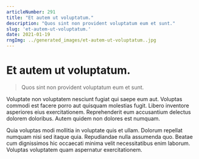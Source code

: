 ```yaml
---
articleNumber: 291
title: "Et autem ut voluptatum."
description: "Quos sint non provident voluptatum eum et sunt."
slug: 'et-autem-ut-voluptatum.'
date: 2021-01-19
rngImg: ../generated_images/et-autem-ut-voluptatum..jpg
---
```


# Et autem ut voluptatum.

> Quos sint non provident voluptatum eum et sunt.

Voluptate non voluptatem nesciunt fugiat qui saepe eum aut. Voluptas commodi est facere porro aut quisquam molestias fugit. Libero inventore asperiores eius exercitationem. Reprehenderit eum accusantium delectus dolorem doloribus. Autem quidem non dolores est numquam.
 Quia voluptas modi mollitia in voluptate quis et ullam. Dolorum repellat numquam nisi sed itaque quia. Repudiandae nulla assumenda quo. Beatae cum dignissimos hic occaecati minima velit necessitatibus enim laborum. Voluptas voluptatem quam aspernatur exercitationem.
